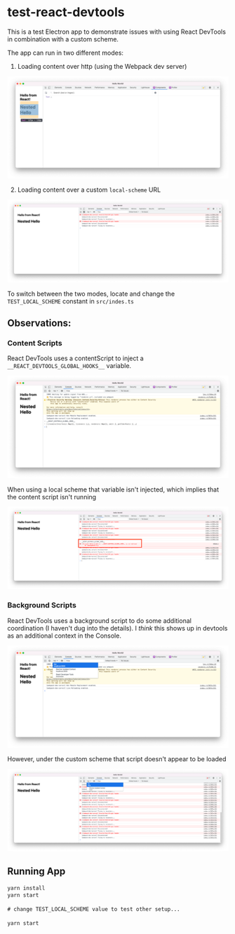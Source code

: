 test-react-devtools
===

This is a test Electron app to demonstrate issues with using React DevTools in combination with a custom scheme.

The app can run in two different modes:

1) Loading content over http (using the Webpack dev server)

![](./screenshots/Screen%20Shot%202022-07-17%20at%203.03.20%20PM.png)

2) Loading content over a custom `local-scheme` URL

![](./screenshots/Screen%20Shot%202022-07-17%20at%203.08.48%20PM.png)

To switch between the two modes, locate and change the `TEST_LOCAL_SCHEME` constant in `src/indes.ts`

Observations:
--

### Content Scripts

React DevTools uses a contentScript to inject a `__REACT_DEVTOOLS_GLOBAL_HOOKS__` variable.

![](./screenshots/Screen%20Shot%202022-07-17%20at%203.04.06%20PM.png)

When using a local scheme that variable isn't injected, which implies that the content script isn't running

![](./screenshots/Screen%20Shot%202022-07-17%20at%203.09.30%20PM.png)

### Background Scripts

React DevTools uses a background script to do some additional coordination (I haven't dug into the details). I *think* this shows up in devtools as an additional context in the Console.

![](./screenshots/Screen%20Shot%202022-07-17%20at%203.03.44%20PM.png)

However, under the custom scheme that script doesn't appear to be loaded

![](./screenshots/Screen%20Shot%202022-07-17%20at%203.09.04%20PM.png)

Running App
---

```
yarn install
yarn start

# change TEST_LOCAL_SCHEME value to test other setup...

yarn start
```
